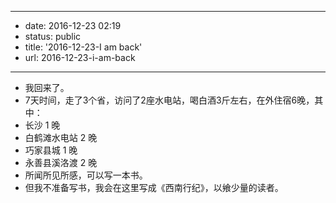 - --
- date: 2016-12-23 02:19
- status: public
- title: '2016-12-23-I am back'
- url: 2016-12-23-i-am-back
- --
- 我回来了。
- 7天时间，走了3个省，访问了2座水电站，喝白酒3斤左右，在外住宿6晚，其中：
- 长沙 1 晚
- 白鹤滩水电站 2 晚
- 巧家县城 1 晚
- 永善县溪洛渡 2 晚
- 所闻所见所感，可以写一本书。
- 但我不准备写书，我会在这里写成《西南行纪》，以飨少量的读者。
